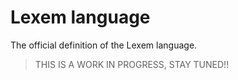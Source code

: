 # Lexem language

The official definition of the Lexem language.

> THIS IS A WORK IN PROGRESS, STAY TUNED!!
